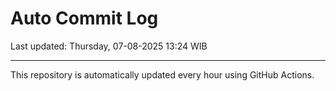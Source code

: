 # Auto Commit Log

Last updated: Thursday, 07-08-2025 13:24 WIB

---

This repository is automatically updated every hour using GitHub Actions.
